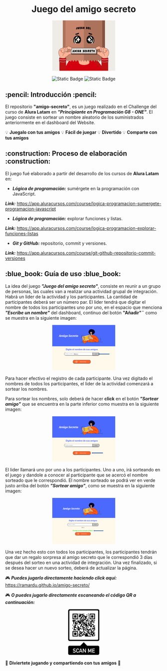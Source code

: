 <h1 align="center">Juego del amigo secreto</h1>

<p align="center">
<img src="assets/Portada README.png" width="40%" alt="Imagen de portada">
</p>

<p align="center">
<img alt="Static Badge" src="https://img.shields.io/badge/status-finished-green">
<img alt="Static Badge" src="https://img.shields.io/badge/release%20date-february%202025-yellow">
</p>

<h2 align="left"> :pencil: Introducción :pencil: </h2>

El repositorio **"amigo-secreto"**, es un juego realizado en el Challenge del curso de **Alura Latam** en ***"Principiante en Programación G8 - ONE"***. 
El juego consiste en sortear un nombre aleatorio de los suministrados anteriormente en el dashboard del Website.


:bulb: **Juegalo con tus amigos**   :bulb: **Fácil de juegar**   :bulb: **Divertido**   :bulb: **Comparte con tus amigos**

<h2>:construction: Proceso de elaboración :construction:</h2>

El juego fué elaborado a partir del desarrollo de los cursos de **Alura Latam** en:

* ***Lógica de programación:*** sumérgete en la programación con JavaScript.
  
***Link:*** https://app.aluracursos.com/course/logica-programacion-sumergete-programacion-javascript
* ***Lógica de programación:*** explorar funciones y listas.

***Link:*** https://app.aluracursos.com/course/logica-programacion-explorar-funciones-listas
* ***Git y GitHub:*** repositorio, commit y versiones.

***Link:*** https://app.aluracursos.com/course/git-github-repositorio-commit-versiones

<h2>:blue_book: Guía de uso :blue_book:</h2>

La idea del juego ***"Juego del amigo secreto"***, consiste en reunir a un grupo de personas, las cuales van a realizar una actividad
grupal de integración. Habrá un lider de la actividad y los participantes. La cantidad de participantes deberá ser un número par.
El lider tendrá que digitar el nombre de todos los participantes uno por uno, en el espacio que menciona ***"Escribe un nombre"*** del
dashboard, continuo del botón **"Añadir"¨** como se muestra en la siguiente imagen: 

<p align="center">
<img src="assets/guia-escribirNombre.png" width="40%" alt="Guía escribir nombre">
</p>

Para hacer efectivo el registro de cada participante. Una vez digitado el nombres de todos los participantes, el lider de la actividad 
comenzará a sortear los nombres. 

Para sortear los nombres, solo deberá de hacer **click** en el botón ***"Sortear amigo"*** que se encuentra en la parte inferior como 
muestra en la siguiente imagen: 

<p align="center">
<img src="assets/guia-sortearAmigo.png" width="40%" alt="Guía sortear amigo">
</p>            

El lider llamará uno por uno a los participantes. Uno a uno, irá sorteando en el juego y dandole a conocer al participante que se acercó 
el nombre sorteado que le correspondió. El nombre sorteado se podrá ver en verde justo arriba del botón ***"Sortear amigo"***, como se 
muestra en la siguiente imagen:

<p align="center">
<img src="assets/amigo-sorteado.png" width="40%" alt="Amigo sorteado">
</p>       

Una vez hecho esto con todos los participantes, los participantes tendrán que dar un regalo sorpresa al amigo secreto que le correspondió
3 días después del sorteo en una actividad de integración. Una vez finalizado, si se desea hacer un nuevo sorteo, deberá de actualizar la página.

:video_game: ***Puedes jugarlo directamente haciendo click aquí:*** https://ramardu.github.io/amigo-secreto/

:video_game: ***O puedes jugarlo directamente escaneando el código QR a continuación:***

<p align="center">
<img src="assets/QR_Page.png" width="20%" alt="Código QR">
</p>

:tada: **Diviertete jugando y compartiendo con tus amigos** :tada:

